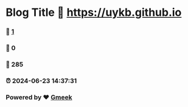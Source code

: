 # Blog Title :link: https://uykb.github.io 
### :page_facing_up: [1](https://uykb.github.io/tag.html) 
### :speech_balloon: 0 
### :hibiscus: 285 
### :alarm_clock: 2024-06-23 14:37:31 
### Powered by :heart: [Gmeek](https://github.com/Meekdai/Gmeek)
